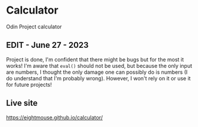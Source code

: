 # Calculator
Odin Project calculator

## EDIT - June 27 - 2023
Project is done, I'm confident that there might be bugs but for the most it works!
I'm aware that `eval()` should not be used, but because the only input are numbers, I thought
the only damage one can possibly do is numbers (I do understand that I'm probably wrong).
However, I won't rely on it or use it for future projects!

## Live site
https://eightmouse.github.io/calculator/
